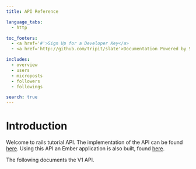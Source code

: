 ```yaml
---
title: API Reference

language_tabs:
  - http

toc_footers:
  - <a href='#'>Sign Up for a Developer Key</a>
  - <a href='http://github.com/tripit/slate'>Documentation Powered by Slate</a>

includes:
  - overview
  - users
  - microposts
  - followers
  - followings

search: true
---
```


# Introduction

Welcome to rails tutorial API.
The implementation of the API can be found [here](https://github.com/vasilakisfil/rails_tutorial_api). Using this API an Ember application is also built, found [here](https://github.com/vasilakisfil/rails_tutorial_ember).


The following documents the V1 API.
